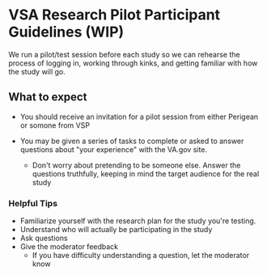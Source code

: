 # VSA Research Pilot Participant Guidelines (WIP)

We run a pilot/test session before each study so we can rehearse the process of logging in, working through kinks, and getting familiar with how the study will go. 

## What to expect
- You should receive an invitation for a pilot session from either Perigean or somone from VSP

- You may be given a series of tasks to complete or asked to answer questions about "your experience" with the VA.gov site.
  - Don't worry about pretending to be someone else. Answer the questions truthfully, keeping in mind the target audience for the real study


### Helpful Tips
- Familiarize yourself with the research plan for the study you're testing.
- Understand who will actually be participating in the study
- Ask questions
- Give the moderator feedback
  - If you have difficulty understanding a question, let the moderator know

